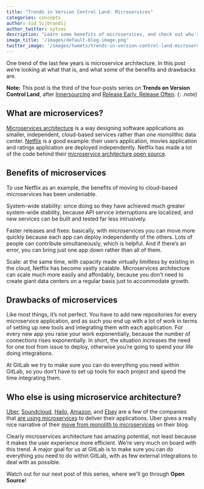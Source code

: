 ```yaml
---
title: "Trends in Version Control Land: Microservices"
categories: concepts
author: Sid Sijbrandij
author_twitter: sytses
description: "Learn some benefits of microservices, and check out who's using it!"
image_title: '/images/default-blog-image.png'
twitter_image: '/images/tweets/trends-in-version-control-land-microservices.png'
---
```


One trend of the last few years is microservice architecture. In this post we’re
looking at what that is, and what some of the benefits and drawbacks are.

**Note:** This post is the third of the four-posts series on **Trends on Version Control Land**, after [Innersourcing][post-1] and [Release Early, Release Often][post-2].
{: .note}

<!-- more -->

## What are microservices?

[Microservices architecture][micro-arch] is a way designing software applications as smaller, independent,
cloud-based services rather than one monolithic data center. [Netflix][netflix-micro] is a good example: their
users application, movies application and ratings application are deployed independently.
Netflix has made a lot of the code behind their [microservice architecture open source][netflix-oss].

## Benefits of microservices

To use Netflix as an example, the benefits of moving to cloud-based microservices has been undeniable.

System-wide stability: since doing so they have achieved much greater system-wide stability,
because API service interruptions are localized, and new services can be built and tested far less intrusively.

Faster releases and fixes: basically, with microservices you can move more quickly because each app can
deploy independently of the others. Lots of people can contribute simultaneously, which is helpful.
And if there’s an error, you can bring just one app down rather than all of them.

Scale: at the same time, with capacity made virtually limitless by existing in the cloud, Netflix has
become vastly scalable. Microservices architecture can scale much more easily and affordably, because
you don’t need to create giant data centers on a regular basis just to accommodate growth.

## Drawbacks of microservices

Like most things, it’s not perfect. You have to add new repositories for every microservice application,
and as such you end up with a lot of work in terms of setting up new tools and integrating them with each
application. For every new app you raise your work exponentially, because the number of connections rises
exponentially. In short, the situation
increases the need for one tool from issue to deploy, otherwise you’re going to spend your life doing integrations.

At GitLab we try to make sure you can do everything you need within GitLab, so you don’t have to set up
tools for each project and spend the time integrating them.

## Who else is using microservice architecture?

[Uber][uber-eng], [Soundcloud][soundcloud-micro], [Hailo][hailo-micro], [Amazon][amazon-micro], and [Ebay][ebay-micro]
are a few of the companies that [are using microservices][companies-micro] to deliver their applications. Uber gives
a really nice narrative of their [move from monolith to microservices][uber-blog] on their blog.

Clearly microservices architecture has amazing potential, not least because it makes the user experience more efficient.
We’re very much on board with this trend. A major goal for us at GitLab is to make sure you can do everything
you need to do within GitLab, with as few external integrations to deal with as possible.

Watch out for our next post of this series, where we'll go through **Open Source**!

<!-- identifiers -->

[post-1]: https://about.gitlab.com/2016/07/07/trends-version-control-innersourcing/
[post-2]: https://about.gitlab.com/2016/07/21/release-early-release-often/

[amazon-micro]: http://thenewstack.io/led-amazon-microservices-architecture/
[companies-micro]: http://microservices.io/articles/whoisusingmicroservices.html
[ebay-micro]: http://highscalability.com/blog/2015/12/1/deep-lessons-from-google-and-ebay-on-building-ecosystems-of.html
[hailo-micro]: https://sudo.hailoapp.com/services/2015/03/09/journey-into-a-microservice-world-part-2/
[micro-arch]: http://martinfowler.com/articles/microservices.html#MicroservicesAndSoa
[netflix-micro]: http://techblog.netflix.com/2015/02/a-microscope-on-microservices.html
[netflix-oss]: https://netflix.github.io/
[soundcloud-micro]: https://developers.soundcloud.com/blog/building-products-at-soundcloud-part-1-dealing-with-the-monolith
[uber-blog]: https://eng.uber.com/building-tincup/
[uber-eng]: https://eng.uber.com/soa/
